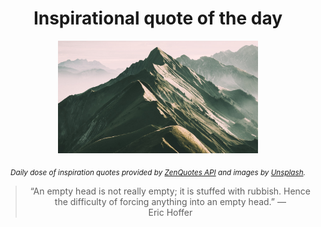 
<div align="center">

# Inspirational quote of the day

<img src="./data/photo.jpeg" alt="Beautiful nature photo" width="320" height="180">

<sub><i>Daily dose of inspiration quotes provided by [ZenQuotes API](https://zenquotes.io/) and images by [Unsplash](https://unsplash.com/).</i></sub>


<blockquote>&ldquo;An empty head is not really empty; it is stuffed with rubbish. Hence the difficulty of forcing anything into an empty head.&rdquo; &mdash; <footer>Eric Hoffer</footer></blockquote>

</div>
